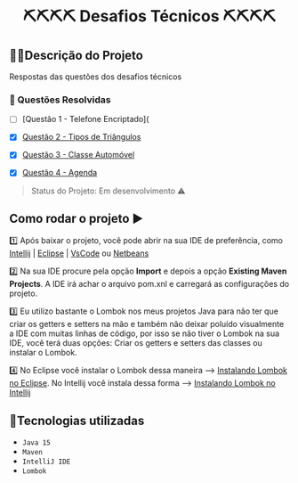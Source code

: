 <h1 align="center">⛏️⛏️⛏️⛏️ Desafios Técnicos ⛏️⛏️⛏️⛏️</h1>

## 🔗🔗Descrição do Projeto
<p align="justify"> Respostas das questões dos desafios técnicos </p>


### 🔧 Questões Resolvidas 

- [ ] [Questão 1 - Telefone Encriptado](
- [x] [Questão 2 - Tipos de Triângulos](https://github.com/srtapoe/desafiostecnicos/tree/master/src/main/java/br/desafios/triangulos)
- [X] [Questão 3 - Classe Automóvel](https://github.com/srtapoe/desafiostecnicos/tree/master/src/main/java/br/desafios/automovel)
- [x] [Questão 4 - Agenda](https://github.com/srtapoe/desafiostecnicos/tree/master/src/main/java/br/desafios/agenda)


> Status do Projeto: Em desenvolvimento ⚠️
> 

## Como rodar o projeto ▶️

1️⃣ Após baixar o projeto, você pode abrir na sua IDE de preferência, como [Intellij](https://www.jetbrains.com/pt-br/idea/) | [Eclipse](https://www.eclipse.org/downloads/) | [VsCode](https://code.visualstudio.com/) ou [Netbeans](https://netbeans.apache.org/download/index.html)

2️⃣ Na sua IDE procure pela opção **Import** e depois a opção **Existing Maven Projects**. A IDE irá achar o arquivo pom.xnl e carregará as configurações do projeto.

3️⃣ Eu utilizo bastante o Lombok nos meus projetos Java para não ter que criar os getters e setters na mão e também não deixar poluído visualmente a IDE com muitas linhas de código, por isso se não tiver o Lombok na sua IDE, você terá duas opções: Criar os getters e setters das classes ou instalar o Lombok.

4️⃣ No Eclipse você instalar o Lombok dessa maneira --> [Instalando Lombok no Eclipse](https://dicasdejava.com.br/como-configurar-o-lombok-no-eclipse/). No Intellij você instala dessa forma --> [Instalando Lombok no Intellij](https://dicasdejava.com.br/como-configurar-o-lombok-no-intellij-idea/)

## 🔨Tecnologias utilizadas

- `Java 15`
- `Maven`
- `IntelliJ IDE`
- `Lombok`




